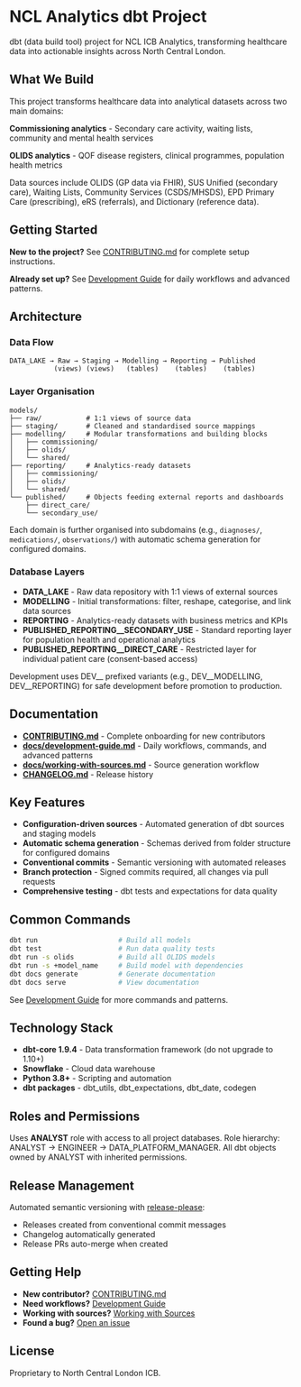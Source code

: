# NCL Analytics dbt Project

dbt (data build tool) project for NCL ICB Analytics, transforming healthcare data into actionable insights across North Central London.

## What We Build

This project transforms healthcare data into analytical datasets across two main domains:

**Commissioning analytics** - Secondary care activity, waiting lists, community and mental health services

**OLIDS analytics** - QOF disease registers, clinical programmes, population health metrics

Data sources include OLIDS (GP data via FHIR), SUS Unified (secondary care), Waiting Lists, Community Services (CSDS/MHSDS), EPD Primary Care (prescribing), eRS (referrals), and Dictionary (reference data).

## Getting Started

**New to the project?** See [CONTRIBUTING.md](CONTRIBUTING.md) for complete setup instructions.

**Already set up?** See [Development Guide](docs/development-guide.md) for daily workflows and advanced patterns.

## Architecture

### Data Flow

```
DATA_LAKE → Raw → Staging → Modelling → Reporting → Published
           (views) (views)   (tables)    (tables)    (tables)
```

### Layer Organisation

```
models/
├── raw/           # 1:1 views of source data
├── staging/       # Cleaned and standardised source mappings
├── modelling/     # Modular transformations and building blocks
│   ├── commissioning/
│   ├── olids/
│   └── shared/
├── reporting/     # Analytics-ready datasets
│   ├── commissioning/
│   ├── olids/
│   └── shared/
└── published/     # Objects feeding external reports and dashboards
    ├── direct_care/
    └── secondary_use/
```

Each domain is further organised into subdomains (e.g., `diagnoses/`, `medications/`, `observations/`) with automatic schema generation for configured domains.

### Database Layers

- **DATA_LAKE** - Raw data repository with 1:1 views of external sources
- **MODELLING** - Initial transformations: filter, reshape, categorise, and link data sources
- **REPORTING** - Analytics-ready datasets with business metrics and KPIs
- **PUBLISHED_REPORTING__SECONDARY_USE** - Standard reporting layer for population health and operational analytics
- **PUBLISHED_REPORTING__DIRECT_CARE** - Restricted layer for individual patient care (consent-based access)

Development uses DEV__ prefixed variants (e.g., DEV__MODELLING, DEV__REPORTING) for safe development before promotion to production.

## Documentation

- **[CONTRIBUTING.md](CONTRIBUTING.md)** - Complete onboarding for new contributors
- **[docs/development-guide.md](docs/development-guide.md)** - Daily workflows, commands, and advanced patterns
- **[docs/working-with-sources.md](docs/working-with-sources.md)** - Source generation workflow
- **[CHANGELOG.md](CHANGELOG.md)** - Release history

## Key Features

- **Configuration-driven sources** - Automated generation of dbt sources and staging models
- **Automatic schema generation** - Schemas derived from folder structure for configured domains
- **Conventional commits** - Semantic versioning with automated releases
- **Branch protection** - Signed commits required, all changes via pull requests
- **Comprehensive testing** - dbt tests and expectations for data quality

## Common Commands

```bash
dbt run                    # Build all models
dbt test                   # Run data quality tests
dbt run -s olids           # Build all OLIDS models
dbt run -s +model_name     # Build model with dependencies
dbt docs generate          # Generate documentation
dbt docs serve             # View documentation
```

See [Development Guide](docs/development-guide.md) for more commands and patterns.

## Technology Stack

- **dbt-core 1.9.4** - Data transformation framework (do not upgrade to 1.10+)
- **Snowflake** - Cloud data warehouse
- **Python 3.8+** - Scripting and automation
- **dbt packages** - dbt_utils, dbt_expectations, dbt_date, codegen

## Roles and Permissions

Uses **ANALYST** role with access to all project databases. Role hierarchy: ANALYST → ENGINEER → DATA_PLATFORM_MANAGER. All dbt objects owned by ANALYST with inherited permissions.

## Release Management

Automated semantic versioning with [release-please](https://github.com/googleapis/release-please):
- Releases created from conventional commit messages
- Changelog automatically generated
- Release PRs auto-merge when created

## Getting Help

- **New contributor?** [CONTRIBUTING.md](CONTRIBUTING.md)
- **Need workflows?** [Development Guide](docs/development-guide.md)
- **Working with sources?** [Working with Sources](docs/working-with-sources.md)
- **Found a bug?** [Open an issue](https://github.com/ncl-icb-analytics/dbt-ncl-analytics/issues)

## License

Proprietary to North Central London ICB.
